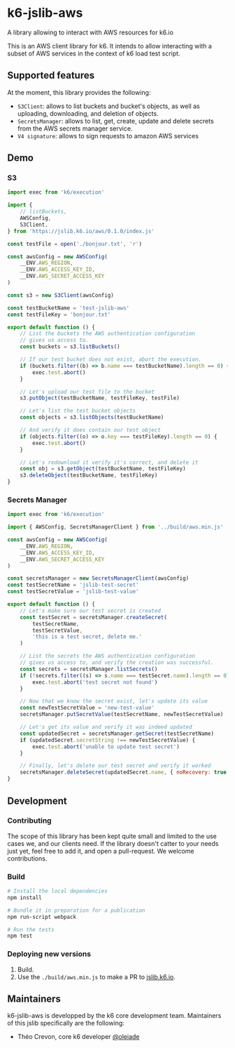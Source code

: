 # k6-jslib-aws

A library allowing to interact with AWS resources for k6.io

This is an AWS client library for k6. It intends to allow interacting with a subset of AWS services in the context of k6 load test script.

## Supported features

At the moment, this library provides the following:
* `S3Client`: allows to list buckets and bucket's objects, as well as uploading, downloading, and deletion of objects.
* `SecretsManager`: allows to list, get, create, update and delete secrets from the AWS secrets manager service.
* `V4 signature`: allows to sign requests to amazon AWS services 

## Demo

### S3

```javascript
import exec from 'k6/execution'

import {
    // listBuckets,
    AWSConfig,
    S3Client,
} from 'https://jslib.k6.io/aws/0.1.0/index.js'

const testFile = open('./bonjour.txt', 'r')

const awsConfig = new AWSConfig(
    __ENV.AWS_REGION,
    __ENV.AWS_ACCESS_KEY_ID,
    __ENV.AWS_SECRET_ACCESS_KEY
)

const s3 = new S3Client(awsConfig)

const testBucketName = 'test-jslib-aws'
const testFileKey = 'bonjour.txt'

export default function () {
    // List the buckets the AWS authentication configuration
    // gives us access to.
    const buckets = s3.listBuckets()

    // If our test bucket does not exist, abort the execution.
    if (buckets.filter((b) => b.name === testBucketName).length == 0) {
        exec.test.abort()
    }

    // Let's upload our test file to the bucket
    s3.putObject(testBucketName, testFileKey, testFile)

    // Let's list the test bucket objects
    const objects = s3.listObjects(testBucketName)

    // And verify it does contain our test object
    if (objects.filter((o) => o.key === testFileKey).length == 0) {
        exec.test.abort()
    }

    // Let's redownload it verify it's correct, and delete it
    const obj = s3.getObject(testBucketName, testFileKey)
    s3.deleteObject(testBucketName, testFileKey)
}
```

### Secrets Manager

```javascript
import exec from 'k6/execution'

import { AWSConfig, SecretsManagerClient } from '../build/aws.min.js'

const awsConfig = new AWSConfig(
    __ENV.AWS_REGION,
    __ENV.AWS_ACCESS_KEY_ID,
    __ENV.AWS_SECRET_ACCESS_KEY
)

const secretsManager = new SecretsManagerClient(awsConfig)
const testSecretName = 'jslib-test-secret'
const testSecretValue = 'jslib-test-value'

export default function () {
    // Let's make sure our test secret is created
    const testSecret = secretsManager.createSecret(
        testSecretName,
        testSecretValue,
        'this is a test secret, delete me.'
    )

    // List the secrets the AWS authentication configuration
    // gives us access to, and verify the creation was successful.
    const secrets = secretsManager.listSecrets()
    if (!secrets.filter((s) => s.name === testSecret.name).length == 0) {
        exec.test.abort('test secret not found')
    }

    // Now that we know the secret exist, let's update its value
    const newTestSecretValue = 'new-test-value'
    secretsManager.putSecretValue(testSecretName, newTestSecretValue)

    // Let's get its value and verify it was indeed updated
    const updatedSecret = secretsManager.getSecret(testSecretName)
    if (updatedSecret.secretString !== newTestSecretValue) {
        exec.test.abort('unable to update test secret')
    }

    // Finally, let's delete our test secret and verify it worked
    secretsManager.deleteSecret(updatedSecret.name, { noRecovery: true })
}
```

## Development

### Contributing

The scope of this library has been kept quite small and limited to the use cases we, and our clients need. If the library doesn't catter to your needs just yet, feel free to add it, and open a pull-request. We welcome contributions.

### Build

```bash
# Install the local dependencies
npm install

# Bundle it in preparation for a publication
npm run-script webpack

# Run the tests
npm test
```

### Deploying new versions
1. Build.
2. Use the `./build/aws.min.js` to make a PR to [jslib.k6.io](https://github.com/grafana/jslib.k6.io). 
## Maintainers

k6-jslib-aws is developped by the k6 core development team. Maintainers of this jslib specifically are the following:
* Théo Crevon, core k6 developer [@oleiade](https://github.com/oleiade/)
